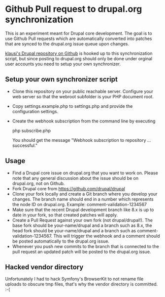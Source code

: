 Github Pull request to drupal.org synchronization
=================================================

This is an experiment meant for Drupal core development. The goal is to use
Github Pull requests which are automatically converted into patches that are
synced to the drupal.org issue queue upon changes.

[klausi's Drupal repository on Github](https://github.com/klausi/drupal) is
hooked up to this synchronization script, but since posting to drupal.org should
only be done under orginal user accounts you need to setup your own
synchronizer.


Setup your own synchronizer script
----------------------------------

* Clone this repository on your public reachable server. Configure your web
  server so that the webroot subfolder is your PHP document root.
* Copy settings.example.php to settings.php and provide the configuration
  settings.
* Create the webhook subscription from the command line by executing

    php subscribe.php

  You should get the message "Webhook subscription to repository ...
  successful."


Usage
-----

* Find a Drupal core issue on drupal.org that you want to work on. Please note
  that any general discussion about the issue should be on drupal.org, not on
  Github.
* Fork Drupal core from https://github.com/drupal/drupal
* Clone your fork locally and create a Git branch where you develop your
  changes. The branch name should end in a number which represents the node ID
  on drupal.org. Example: comment-validation-1234567
* Make sure that the recent Drupal development branch like 8.x is up to date in
  your fork, so that created patches will apply.
* Create a Pull Request against your own fork (not drupal/drupal!). The base
  fork should be your-name/drupal and a branch such as 8.x, the head fork should
  be your-name/drupal and a branch such as comment-validation-1234567. This will
  trigger the webhook and a comment should be posted automatically to the
  drupal.org issue.
* Whenever you push new commits to the branch that is connected to the pull
  request an updated patch will be posted to the drupal.org issue.


Hacked vendor directory
-----------------------

Unfortunately I had to hack Symfony's BrowserKit to not rename file uploads to
obscure tmp files, that's why the vendor directory is committed. :-(
